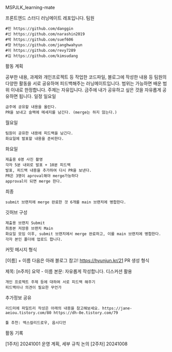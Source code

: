 MSPJLK_learning-mate

프론트엔드 스터디 러닝메이트 레포입니다.
팀원

    #민 https://github.com/danggin
    #신 https://github.com/narashin2019
    #박 https://github.com/suef606
    #장 https://github.com/janghwahyun
    #이 https://github.com/revy7289
    #김 https://github.com/kimsudang

활동 계획

공부한 내용, 과제와 개인프로젝트 등 작업한 코드파일, 블로그에 작성한 내용 등 팀원의 다양한 활동을 서로 공유하며 피드백해주는 러닝메이트입니다. 범위는 가능하면 배운 범위 이내로 한정합니다. 주제는 자유입니다. 금주에 내가 공유하고 싶은 것을 자유롭게 공유하면 됩니다.
일정
일요일

    금주에 공유할 내용을 올린다.
    PR을 보내고 슬랙에 메세지를 남긴다. (merge는 하지 않는다.)

월요일

    팀원이 공유한 내용에 피드백을 남긴다.
    화요일에 발표할 내용을 준비한다.

화요일

    제출용 6명 사진 촬영
    각자 5분 내외로 발표 + 10분 피드백
    발표, 피드백 내용을 추가하여 다시 PR을 보낸다.
    PR은 3명이 aproval해야 merge가능하다
    approval이 되면 merge 한다.

최종

    submit 브랜치에 merge 완료한 것 6개를 main 브랜치에 병합한다.

깃허브 구성

    제출용 브랜치 Submit
    최종본 저장용 브랜치 Main
    화요일 모임 이후, submit 브랜치에서 merge 완료하고, 이를 main 브랜치에 병합한다.
    각자 본인 폴더에 업로드 합니다.

커밋 메시지 형식

[이름] + 이름 다음은 아래 블로그 참고! https://hyunjun.kr/21
PR 생성 형식

제목: [n주차] 요약 - 이름 본문: 자유롭게 작성합니다.
디스커션 활용

    개인 프로젝트 주제 등에 대하여 서로 피드백 해주기
    피드백이나 의견이 필요한 무언가

추가정보 공유

    리드미에 파일트리 작성은 아래의 내용을 참고해보세요. https://jane-aeiou.tistory.com/80 https://dh-0e.tistory.com/79

    툴 추천: 엑스칼리드로우, 옵시디언

활동 기록

[1주차] 20241001 운영 계획, 세부 규칙 논의
[2주차] 20241008

